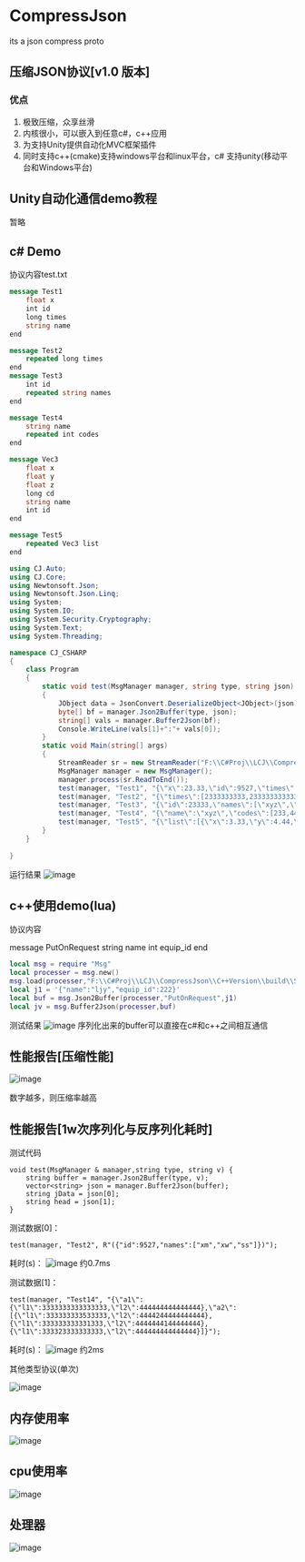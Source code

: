 # CompressJson
its a json compress proto 


## 压缩JSON协议[v1.0 版本]
### 优点
  1. 极致压缩，众享丝滑
  2. 内核很小，可以嵌入到任意c#，c++应用
  3. 为支持Unity提供自动化MVC框架插件
  4. 同时支持c++(cmake)支持windows平台和linux平台，c# 支持unity(移动平台和Windows平台)
 
## Unity自动化通信demo教程

暂略
 

## c# Demo 

协议内容test.txt

```proto
message Test1
    float x
    int id
    long times
    string name
end

message Test2
    repeated long times
end
message Test3
    int id
    repeated string names
end

message Test4
    string name
    repeated int codes
end

message Vec3
    float x
    float y
    float z
    long cd
    string name
    int id
end

message Test5
    repeated Vec3 list
end

```

``` c#
using CJ.Auto;
using CJ.Core;
using Newtonsoft.Json;
using Newtonsoft.Json.Linq;
using System;
using System.IO;
using System.Security.Cryptography;
using System.Text;
using System.Threading;

namespace CJ_CSHARP
{
    class Program
    {
        static void test(MsgManager manager, string type, string json)
        {
            JObject data = JsonConvert.DeserializeObject<JObject>(json);
            byte[] bf = manager.Json2Buffer(type, json);
            string[] vals = manager.Buffer2Json(bf);
            Console.WriteLine(vals[1]+":"+ vals[0]);
        }
        static void Main(string[] args)
        {
            StreamReader sr = new StreamReader("F:\\C#Proj\\LCJ\\CompressJson\\test.txt");
            MsgManager manager = new MsgManager();
            manager.process(sr.ReadToEnd());
            test(manager, "Test1", "{\"x\":23.33,\"id\":9527,\"times\":2333333333,\"name\":\"ljy\"}");
            test(manager, "Test2", "{\"times\":[2333333333,233333333333333,2333333333333]}");
            test(manager, "Test3", "{\"id\":23333,\"names\":[\"xyz\",\"cxx\",\"sss\"]}");
            test(manager, "Test4", "{\"name\":\"xyz\",\"codes\":[233,444,555,666,777]}");
            test(manager, "Test5", "{\"list\":[{\"x\":3.33,\"y\":4.44,\"z\":5.55,\"cd\":23333333333333,\"name\":\"xyz\",\"id\":9527},{\"x\":3.33,\"y\":4.44,\"z\":5.55,\"cd\":23333333333333,\"name\":\"xyz\",\"id\":9527}]}");
        }
    }
    
}

```
运行结果
![image](https://user-images.githubusercontent.com/42512280/122782877-a7d38b00-d2e3-11eb-8b54-485fa258da4c.png)


## c++使用demo(lua)
协议内容

message PutOnRequest
    string name
    int equip_id
end

```lua
local msg = require "Msg"
local processer = msg.new()
msg.load(processer,"F:\\C#Proj\\LCJ\\CompressJson\\C++Version\\build\\Share\\Debug\\msgProto.txt")
local j1 = '{"name":"ljy","equip_id":222}'
local buf = msg.Json2Buffer(processer,"PutOnRequest",j1)
local jv = msg.Buffer2Json(processer,buf)
```
测试结果
![image](https://user-images.githubusercontent.com/42512280/122783453-292b1d80-d2e4-11eb-83f9-e96b9ab07220.png)
序列化出来的buffer可以直接在c#和c++之间相互通信



## 性能报告[压缩性能]
![image](https://user-images.githubusercontent.com/42512280/117945134-98563f00-b340-11eb-8d60-99b4332ab72c.png)

数字越多，则压缩率越高
## 性能报告[1w次序列化与反序列化耗时]
测试代码
```
void test(MsgManager & manager,string type, string v) {
	string buffer = manager.Json2Buffer(type, v);
	vector<string> json = manager.Buffer2Json(buffer);
	string jData = json[0];
	string head = json[1];
}
```

测试数据[0]：
```
test(manager, "Test2", R"({"id":9527,"names":["xm","xw","ss"]})");
```
耗时(s)：
![image](https://user-images.githubusercontent.com/42512280/117945791-42ce6200-b341-11eb-8f96-96a4325b9ecf.png)
约0.7ms

测试数据[1]：
```
test(manager, "Test14", "{\"a1\":{\"l1\":3333333333333333,\"l2\":444444444444444},\"a2\":[{\"l1\":333333333533333,\"l2\":4444244444444444},{\"l1\":333333333331333,\"l2\":4444444144444444},{\"l1\":333323333333333,\"l2\":444444444444444}]}");
```
耗时(s)：
![image](https://user-images.githubusercontent.com/42512280/117946202-a8bae980-b341-11eb-80fe-20700537979d.png)
约2ms

其他类型协议(单次)

![image](https://user-images.githubusercontent.com/42512280/117946509-f3d4fc80-b341-11eb-82fa-b33667e707cc.png)

## 内存使用率
![image](https://user-images.githubusercontent.com/42512280/117948145-6f837900-b343-11eb-91d0-48a17be84ff2.png)

## cpu使用率
![image](https://user-images.githubusercontent.com/42512280/117948502-c38e5d80-b343-11eb-8e20-5e454a9765cb.png)

## 处理器
![image](https://user-images.githubusercontent.com/42512280/117948599-dbfe7800-b343-11eb-8c6a-b1d0f5e90738.png)

